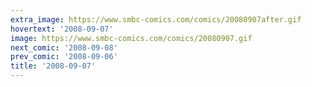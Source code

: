 ```yaml
---
extra_image: https://www.smbc-comics.com/comics/20080907after.gif
hovertext: '2008-09-07'
image: https://www.smbc-comics.com/comics/20080907.gif
next_comic: '2008-09-08'
prev_comic: '2008-09-06'
title: '2008-09-07'
---
```


